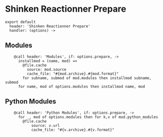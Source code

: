 
# Shinken Reactionner Prepare

    export default
      header: 'Shinken Reactionner Prepare'
      handler: (options) ->

## Modules

        @call header: 'Modules', if: options.prepare, ->
          installmod = (name, mod) =>
            @file.cache
              source: mod.source
              cache_file: "#{mod.archive}.#{mod.format}"
            for subname, submod of mod.modules then installmod subname, submod
          for name, mod of options.modules then installmod name, mod

## Python Modules

        @call header: 'Python Modules', if: options.prepare, ->
          for _, mod of options.modules then for k,v of mod.python_modules
            @file.cache
                source: v.url
                cache_file: "#{v.archive}.#{v.format}"
